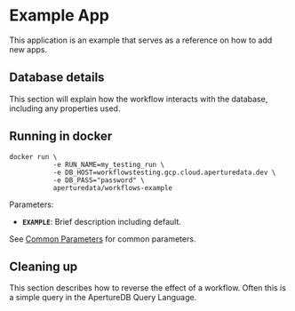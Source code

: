# Example App

This application is an example that serves as a reference on how
to add new apps.

## Database details

This section will explain how the workflow interacts with the database, including any properties used.

## Running in docker

```
docker run \
           -e RUN_NAME=my_testing_run \
           -e DB_HOST=workflowstesting.gcp.cloud.aperturedata.dev \
           -e DB_PASS="password" \
           aperturedata/workflows-example
```

Parameters: 
* **`EXAMPLE`**: Brief description including default.

See [Common Parameters](../../README.md#common-parameters) for common parameters.

## Cleaning up

This section describes how to reverse the effect of a workflow.
Often this is a simple query in the ApertureDB Query Language.